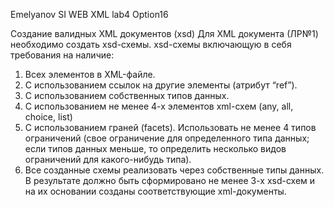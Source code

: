 Emelyanov SI
WEB XML
lab4 Option16

Создание валидных XML документов (xsd)
Для XML документа (ЛР№1) необходимо создать xsd-схемы.
xsd-схемы включающую в себя требования на наличие:
1.	Всех элементов в XML-файле.
2.	С  использованием ссылок на другие элементы (атрибут “ref”).
3.	С  использованием собственных типов данных.
4.	С использованием не менее 4-х элементов xml-схем (any, all, choice, list)
5.	C использованием граней (facets).
    Использовать не менее 4 типов ограничений (свое ограничение для определенного типа данных;
    если типов данных меньше, то определить несколько видов ограничений для какого-нибудь типа).
6.	Все созданные схемы реализовать через собственные типы данных.
В результате должно быть сформировано не менее 3-х xsd-схем и на их основании созданы соответствующие xml-документы.
